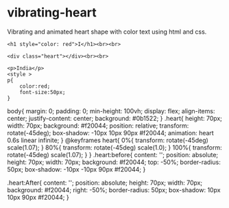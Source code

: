 # vibrating-heart
Vibrating and animated heart shape with color text using html and css.

<!DOCTYPE html>
<html>
<head>
	<title>CSS Heart Shape</title>
	<link rel="stylesheet" type="text/css" href="style.css">
</head>
<body>
	<div id="main">

	<h1 style="color: red">I</h1><br><br>

	<div class="heart"></div><br><br>
	
    <p>India</p>
	<style >
	p{
		color:red;
		font-size:50px;
	}

body{
	margin: 0;
	padding: 0;
	min-height: 100vh;
	display: flex;
	align-items: center;
	justify-content: center;
	background: #0b1522;
}
.heart{
	height: 70px;
	width: 70px;
	background: #f20044;
	position: relative;
	transform: rotate(-45deg);
	box-shadow: -10px 10px 90px #f20044;
	animation: heart 0.6s linear infinite;
}
@keyframes heart{
	0%{
			transform: rotate(-45deg) scale(1.07);
	}
	80%{
			transform: rotate(-45deg) scale(1.0);
	}
	100%{
			transform: rotate(-45deg) scale(1.07);
	}
}
.heart:before{
	content: '';
	position: absolute;
	height: 70px;
	width: 70px;
	background: #f20044;
	top: -50%;
	border-radius: 50px;
	box-shadow: -10px -10px 90px #f20044;
}

.heart:After{
	content: '';
	position: absolute;
	height: 70px;
	width: 70px;
	background: #f20044;
	right: -50%;
	border-radius: 50px;
	box-shadow: 10px 10px 90px #f20044;
}
</style>
</body>
</html>
